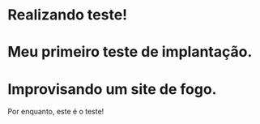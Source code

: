 # Realizando teste!
# Meu primeiro teste de implantação.
# Improvisando um site de fogo.
Por enquanto, este é o teste!

